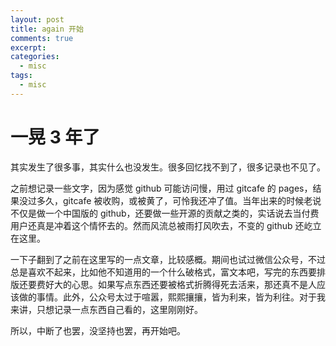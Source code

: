 ```yaml
---
layout: post
title: again 开始
comments: true
excerpt: 
categories:
  - misc  
tags:
  - misc
---
```



# 一晃 3 年了

其实发生了很多事，其实什么也没发生。很多回忆找不到了，很多记录也不见了。

之前想记录一些文字，因为感觉 github 可能访问慢，用过 gitcafe 的 pages，结果没过多久，gitcafe 被收购，或被黄了，可怜我还冲了值。当年出来的时候老说不仅是做一个中国版的 github，还要做一些开源的贡献之类的，实话说去当付费用户还真是冲着这个情怀去的。然而风流总被雨打风吹去，不变的 github 还屹立在这里。

一下子翻到了之前在这里写的一点文章，比较感概。期间也试过微信公众号，不过总是喜欢不起来，比如他不知道用的一个什么破格式，富文本吧，写完的东西要排版还要费好大的心思。如果写点东西还要被格式折腾得死去活来，那还真不是人应该做的事情。此外，公众号太过于喧嚣，熙熙攘攘，皆为利来，皆为利往。对于我来讲，只想记录一点东西自己看的，这里刚刚好。

所以，中断了也罢，没坚持也罢，再开始吧。
